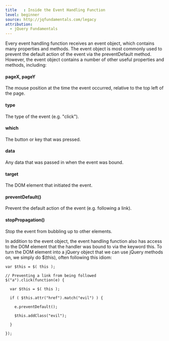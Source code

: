 ```yaml
---
title   : Inside the Event Handling Function
level: beginner
source: http://jqfundamentals.com/legacy
attribution: 
  - jQuery Fundamentals
---
```

Every event handling function receives an event object, which contains many
properties and methods.  The event object is most commonly used to prevent the
default action of the event via the preventDefault method.  However, the event
object contains a number of other useful properties and methods, including:

#### pageX, pageY

The mouse position at the time the event occurred, relative to the top left of
the page.

#### type

The type of the event (e.g. "click").

#### which

The button or key that was pressed.

#### data

Any data that was passed in when the event was bound.

#### target

The DOM element that initiated the event.

#### preventDefault()

Prevent the default action of the event (e.g. following a link).

#### stopPropagation()

Stop the event from bubbling up to other elements.

In addition to the event object, the event handling function also has access to
the DOM element that the handler was bound to via the keyword this.  To turn
the DOM element into a jQuery object that we can use jQuery methods on, we
simply do $(this), often following this idiom:

```
var $this = $( this );
```

```
// Preventing a link from being followed
$("a").click(function(e) {

  var $this = $( this );

  if ( $this.attr("href").match("evil") ) {

    e.preventDefault();

    $this.addClass("evil");

  }

});
```
